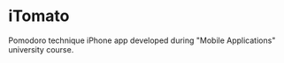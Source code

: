 iTomato
=======

Pomodoro technique iPhone app developed during "Mobile Applications" university course.